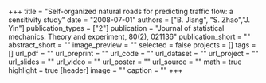 +++
title = "Self-organized natural roads for predicting traffic flow: a sensitivity study"
date = "2008-07-01"
authors = ["B. Jiang", "S. Zhao","J. Yin"]
publication_types = ["2"]
publication = "Journal of statistical mechanics: Theory and experiment, 80(2), 021136"
publication_short = ""
abstract_short = ""
image_preview = ""
selected = false
projects = []
tags = []
url_pdf = ""
url_preprint = ""
url_code = ""
url_dataset = ""
url_project = ""
url_slides = ""
url_video = ""
url_poster = ""
url_source = ""
math = true
highlight = true
[header]
image = ""
caption = ""
+++
